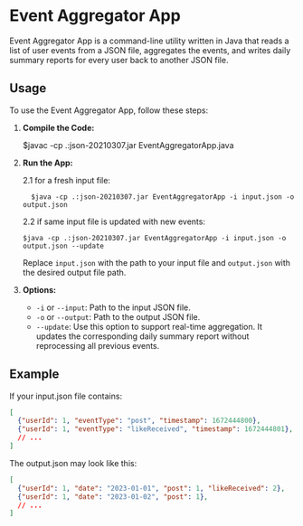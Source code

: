 # Event Aggregator App

Event Aggregator App is a command-line utility written in Java that reads a list of user events from a JSON file, aggregates the events, and writes daily summary reports for every user back to another JSON file.

## Usage

To use the Event Aggregator App, follow these steps:

1. **Compile the Code:**

    $javac -cp .:json-20210307.jar EventAggregatorApp.java

2. **Run the App:**

    2.1  for a fresh input file:

         $java -cp .:json-20210307.jar EventAggregatorApp -i input.json -o output.json
   
   2.2 if same input file is updated with new events:
   
        
       $java -cp .:json-20210307.jar EventAggregatorApp -i input.json -o output.json --update
       

    Replace `input.json` with the path to your input file and `output.json` with the desired output file path.

4. **Options:**

    - `-i` or `--input`: Path to the input JSON file.
    - `-o` or `--output`: Path to the output JSON file.
    - `--update`: Use this option to support real-time aggregation. It updates the corresponding daily summary report without reprocessing all previous events.

## Example

If your input.json file contains:

```json
[
  {"userId": 1, "eventType": "post", "timestamp": 1672444800},
  {"userId": 1, "eventType": "likeReceived", "timestamp": 1672444801},
  // ...
]
```

The output.json may look like this:

```json
[
  {"userId": 1, "date": "2023-01-01", "post": 1, "likeReceived": 2},
  {"userId": 1, "date": "2023-01-02", "post": 1},
  // ...
]



